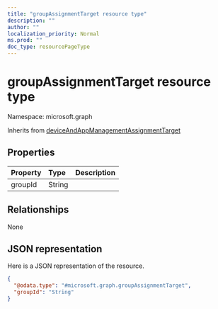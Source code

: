 ```yaml
---
title: "groupAssignmentTarget resource type"
description: ""
author: ""
localization_priority: Normal
ms.prod: ""
doc_type: resourcePageType
---
```


# groupAssignmentTarget resource type


Namespace: microsoft.graph




Inherits from [deviceAndAppManagementAssignmentTarget](../resources/deviceandappmanagementassignmenttarget.md)

## Properties
|Property|Type|Description|
|:---|:---|:---|
|groupId|String||

## Relationships
None

## JSON representation
Here is a JSON representation of the resource.
<!-- {
  "blockType": "resource",
  "@odata.type": "microsoft.graph.groupAssignmentTarget"
}
-->
``` json
{
  "@odata.type": "#microsoft.graph.groupAssignmentTarget",
  "groupId": "String"
}
```

